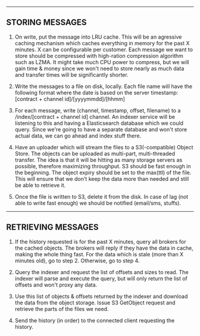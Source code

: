 ﻿----------------
STORING MESSAGES 
----------------

1. On write, put the message into LRU cache. This will be an agressive caching mechanism which caches
   everything in memory for the past X minutes. X can be configurable per customer. Each message we 
   want to store should be compressed with high-ration compression algorithm such as LZMA. It might 
   take much CPU power to compress, but we will gain time & money since we won't need to store nearly
   as much data and transfer times will be significantly shorter.

2. Write the messages to a file on disk, locally. Each file name will have the following format where
   the date is based on the server timestamp: [contract + channel id]/[yyyymmdd]/[hhmm]

3. For each message, write (channel, timestamp, offset, filename) to a /index/[contract + channel id] 
   channel. An indexer service will be listening to this and having a Elasticsearch database which 
   we could query. Since we're going to have a separate database and won't store actual data, we can 
   go ahead and index stuff there.

3. Have an uploader which will stream the files to a S3(-compatible) Object Store. The objects can be 
   uploaded as multi-part, multi-threaded transfer. The idea is that it will be hitting as many storage
   servers as possible, therefore maximizing throughput. S3 should be fast enough in the beginning. The
   object expiry should be set to the max(ttl) of the file. This will ensure that we don't keep the 
   data more than needed and still be able to retrieve it.

4. Once the file is written to S3, delete it from the disk. In case of lag (not able to write fast
   enough) we should be notified (email/sms, stuffs).

-------------------
RETRIEVING MESSAGES
-------------------

1. If the history requested is for the past X minutes, query all brokers for the cached objects. The
   brokers will reply if they have the data in cache, making the whole thing fast. For the data which
   is stale (more than X minutes old), go to step 2. Otherwise, go to step 4.

2. Query the indexer and request the list of offsets and sizes to read. The indexer will parse and 
   execute the query, but will only return the list of offsets and won't proxy any data.

3. Use this list of objects & offsets returned by the indexer and download the data from the object 
   storage. Issue S3 GetObject request and retrieve the parts of the files we need.

4. Send the history (in order) to the connected client requesting the history.
